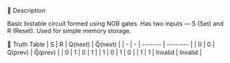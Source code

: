 🔹 Description

Basic bistable circuit formed using NOR gates.
Has two inputs — S (Set) and R (Reset).
Used for simple memory storage.

🔹 Truth Table
| S | R | Q(next) | Q̅(next) |
| - | - | ------- | -------- |
| 0 | 0 | Q(prev) | Q̅(prev) |
| 0 | 1 | 0       | 1        |
| 1 | 0 | 1       | 0        |
| 1 | 1 | Invalid | Invalid  |
